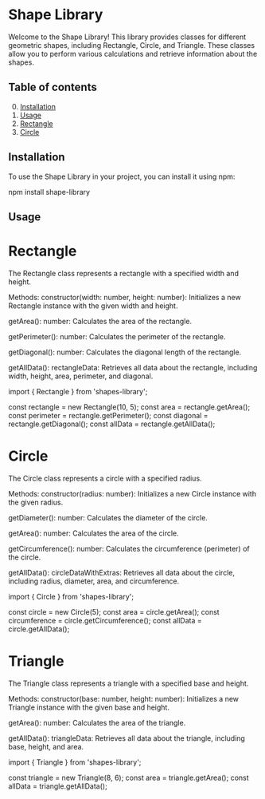 # Shape Library

Welcome to the Shape Library! This library provides classes for different geometric shapes, including Rectangle, Circle, and Triangle. These classes allow you to perform various calculations and retrieve information about the shapes.

## Table of contents

0. [Installation](#Installation)
1. [Usage](#Usage)
2. [Rectangle](#Rectangle)
3. [Circle](#Circle)

## Installation

To use the Shape Library in your project, you can install it using npm:

npm install shape-library

## Usage
# Rectangle
The Rectangle class represents a rectangle with a specified width and height.

Methods:
constructor(width: number, height: number): Initializes a new Rectangle instance with the given width and height.

getArea(): number: Calculates the area of the rectangle.

getPerimeter(): number: Calculates the perimeter of the rectangle.

getDiagonal(): number: Calculates the diagonal length of the rectangle.

getAllData(): rectangleData: Retrieves all data about the rectangle, including width, height, area, perimeter, and diagonal.

import { Rectangle } from 'shapes-library';

const rectangle = new Rectangle(10, 5);
const area = rectangle.getArea();
const perimeter = rectangle.getPerimeter();
const diagonal = rectangle.getDiagonal();
const allData = rectangle.getAllData();

# Circle
The Circle class represents a circle with a specified radius.

Methods:
constructor(radius: number): Initializes a new Circle instance with the given radius.

getDiameter(): number: Calculates the diameter of the circle.

getArea(): number: Calculates the area of the circle.

getCircumference(): number: Calculates the circumference (perimeter) of the circle.

getAllData(): circleDataWithExtras: Retrieves all data about the circle, including radius, diameter, area, and circumference.

import { Circle } from 'shapes-library';

const circle = new Circle(5);
const area = circle.getArea();
const circumference = circle.getCircumference();
const allData = circle.getAllData();
# Triangle
The Triangle class represents a triangle with a specified base and height.

Methods:
constructor(base: number, height: number): Initializes a new Triangle instance with the given base and height.

getArea(): number: Calculates the area of the triangle.

getAllData(): triangleData: Retrieves all data about the triangle, including base, height, and area.

import { Triangle } from 'shapes-library';

const triangle = new Triangle(8, 6);
const area = triangle.getArea();
const allData = triangle.getAllData();